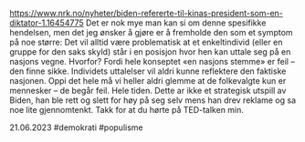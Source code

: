 https://www.nrk.no/nyheter/biden-refererte-til-kinas-president-som-en-diktator-1.16454775
Det er nok mye man kan si om denne spesifikke hendelsen, men det jeg ønsker å gjøre er å fremholde den som et symptom på noe større: Det vil alltid være problematisk at et enkeltindivid (eller en gruppe for den saks skyld) står i en posisjon hvor hen kan uttale seg på en nasjons vegne. Hvorfor? Fordi hele konseptet «en nasjons stemme» er feil – den finne sikke. Individets uttalelser vil aldri kunne reflektere den faktiske nasjonen. Oppi det hele må vi heller aldri glemme at de folkevalgte kun er mennesker – de begår feil. Hele tiden. Dette ar ikke et strategisk utspill av Biden, han ble rett og slett for høy på seg selv mens han drev reklame og sa noe lite gjennomtenkt. Takk for at du hørte på TED-talken min.

21.06.2023
#demokrati #populisme 
